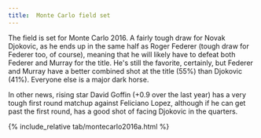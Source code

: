 ```yaml
---
title:  Monte Carlo field set
---
```


The field is set for Monte Carlo 2016.  A fairly tough draw for Novak Djokovic,
as he ends up in the same half as Roger Federer (tough draw for Federer too, of
course), meaning that he will likely have to defeat both Federer and Murray for
the title.  He's still the favorite, certainly, but Federer and Murray have a
better combined shot at the title (55%) than Djokovic (41%).  Everyone else is a
major dark horse.

In other news, rising star David Goffin (+0.9 over the last year) has a very
tough first round matchup against Feliciano Lopez, although if he can get past the first round, has a good shot of facing Djokovic in the quarters.

{% include_relative tab/montecarlo2016a.html %}
